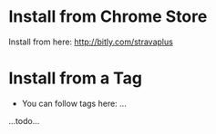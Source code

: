 Install from Chrome Store
==========
Install from here: http://bitly.com/stravaplus

Install from a Tag
==========
* You can follow tags here: ...

...todo...

